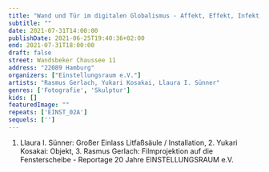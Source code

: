 ```yaml
---
title: "Wand und Tür im digitalen Globalismus - Affekt, Effekt, Infekt, Konfekt."
subtitle: ""
date: 2021-07-31T14:00:00
publishDate: 2021-06-25T19:40:36+02:00
end: 2021-07-31T18:00:00
draft: false
street: Wandsbeker Chaussee 11
address: "22089 Hamburg"
organizers: ["Einstellungsraum e.V."]
artists: "Rasmus Gerlach, Yukari Kosakai, Llaura I. Sünner"
genres: ['Fotografie', 'Skulptur']
kids: []
featuredImage: ""
repeats: ['EINST_02A']
sequels: ['']
---
```


1. Llaura I. Sünner: Großer Einlass Litfaßsäule / Installation, 2. Yukari Kosakai: Objekt, 3. Rasmus Gerlach: Filmprojektion auf die Fensterscheibe - Reportage 20 Jahre EINSTELLUNGSRAUM e.V.